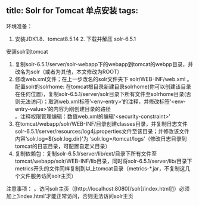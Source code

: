 title: Solr for Tomcat 单点安装
tags:
---
环境准备：
1. 安装JDK1.8、tomcat8.5.14
	2. 下载并解压 solr-6.5.1

安装solr到tomcat
1. 复制solr-6.5.1/server/solr-webapp下的webapp到tomcat的webpp目录，并改名为solr（或者为其他，本文修改为ROOT）
2. 修改web.xml文件；在上一步改名的solr文件夹下 solr/WEB-INF/web.xml
	。配置solr的solrhome: 在tomcat根目录新建目录solrhome(你可以创建该目录在任何位置)，复制solr-6.5.1/server/solr目录下所有文件至solrhome目录(否则无法访问)；取消web.xml标签’\<env-entry\>’的注释，并修改标签‘\<env-entry-value\>’的内容为刚创建目录的路径  
	。注释权限管理编辑：数值web.xml的编辑‘\<security-constraint\>’   
3. 在tomcat/webapp/solr/WEB-INF/目录创建classes目录，并复制日志文件solr-6.5.1/server/resources/log4j.properties文件至该目录；并修改该文件内容‘solr.log=${solr.log.dir}’为 ‘solr.log=/tomcat/logs’（修改日志目录到tomcat的日志目录，可配置自定义目录）
4. 复制依赖包：复制solr-6.5.1/server/lib/ext/目录下所有文件至tomcat/webapp/solr/WEB-INF/lib目录，同时将solr-6.5.1/server/lib/目录下metrics开头的文件同样复制到以上tomcat目录（metrics-\*.jar，不复制这几个文件服务访问solr主页）

注意事项：
。访问solr主页（[http://localhost:8080\[/solr]/index.html][1]）必须加上’/index.html’才能正常访问，否则无法访问solr主页


[1]:	http://localhost:8080/index.html#/